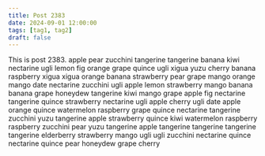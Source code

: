 ```yaml
---
title: Post 2383
date: 2024-09-01 12:00:00
tags: [tag1, tag2]
draft: false
---
```

This is post 2383.
apple
pear
zucchini
tangerine
tangerine
banana
kiwi
nectarine
ugli
lemon
fig
orange
grape
quince
ugli
xigua
yuzu
cherry
banana
raspberry
xigua
xigua
orange
banana
strawberry
pear
grape
mango
orange
mango
date
nectarine
zucchini
ugli
apple
lemon
strawberry
mango
banana
banana
grape
honeydew
tangerine
kiwi
mango
grape
apple
fig
nectarine
tangerine
quince
strawberry
nectarine
ugli
apple
cherry
ugli
date
apple
orange
quince
watermelon
raspberry
grape
quince
nectarine
tangerine
zucchini
yuzu
tangerine
apple
strawberry
quince
kiwi
watermelon
raspberry
raspberry
zucchini
pear
yuzu
tangerine
apple
tangerine
tangerine
tangerine
tangerine
elderberry
strawberry
mango
ugli
ugli
zucchini
nectarine
quince
nectarine
quince
pear
honeydew
grape
cherry
